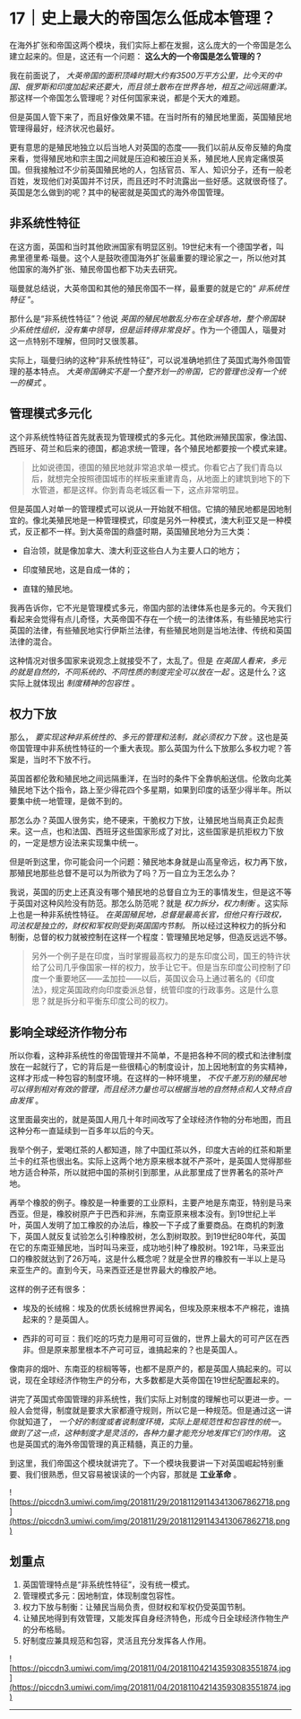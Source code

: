 # 17｜史上最大的帝国怎么低成本管理？

在海外扩张和帝国这两个模块，我们实际上都在发掘，这么庞大的一个帝国是怎么建立起来的。但是，这还有一个问题： **这么大的一个帝国是怎么管理的？**

我在前面说了， *大英帝国的面积顶峰时期大约有3500万平方公里，比今天的中国、俄罗斯和印度加起来还要大，而且领土散布在世界各地，相互之间远隔重洋。* 那这样一个帝国怎么管理呢？对任何国家来说，都是个天大的难题。

但是英国人管下来了，而且好像效果不错。在当时所有的殖民地里面，英国殖民地管理得最好，经济状况也最好。

更有意思的是殖民地独立以后当地人对英国的态度——我们以前从反帝反殖的角度来看，觉得殖民地和宗主国之间就是压迫和被压迫关系，殖民地人民肯定痛恨英国。但我接触过不少前英国殖民地的人，包括官员、军人、知识分子，还有一般老百姓，发现他们对英国并不讨厌，而且还时不时流露出一些好感。这就很奇怪了。英国是怎么做到的呢？其中的秘密就是英国式的海外帝国管理。

## 非系统性特征

在这方面，英国和当时其他欧洲国家有明显区别。19世纪末有一个德国学者，叫弗里德里希·瑙曼。这个人是鼓吹德国海外扩张最重要的理论家之一，所以他对其他国家的海外扩张、殖民帝国也都下功夫去研究。

瑙曼就总结说，大英帝国和其他的殖民帝国不一样，最重要的就是它的“ *非系统性特征* ”。

那什么是“非系统性特征”？他说 *英国的殖民地散乱分布在全球各地，整个帝国缺少系统性组织，没有集中领导，但是运转得非常良好* 。作为一个德国人，瑙曼对这一点特别不理解，但同时又很羡慕。

实际上，瑙曼归纳的这种“非系统性特征”，可以说准确地抓住了英国式海外帝国管理的基本特点。 *大英帝国确实不是一个整齐划一的帝国，它的管理也没有一个统一的模式* 。

## 管理模式多元化

这个非系统性特征首先就表现为管理模式的多元化。其他欧洲殖民国家，像法国、西班牙、荷兰和后来的德国，都追求统一管理，各个殖民地都要按一个模式来建。

> 比如说德国，德国的殖民地就非常追求单一模式。你看它占了我们青岛以后，就想完全按照德国城市的样板来重建青岛，从地面上的建筑到地下的下水管道，都是这样。你到青岛老城区看一下，这点非常明显。

但是英国人对单一的管理模式可以说从一开始就不相信。它搞的殖民地都是因地制宜的。像北美殖民地是一种管理模式，印度是另外一种模式，澳大利亚又是一种模式，反正都不一样。到大英帝国的鼎盛时期，英国殖民地分为三大类：

* 自治领，就是像加拿大、澳大利亚这些白人为主要人口的地方；

* 印度殖民地，这是自成一体的；

* 直辖的殖民地。

我再告诉你，它不光是管理模式多元，帝国内部的法律体系也是多元的。今天我们看起来会觉得有点儿奇怪，大英帝国不存在一个统一的法律体系，有些殖民地实行英国的法律，有些殖民地实行伊斯兰法律，有些殖民地则是当地法律、传统和英国法律的混合。

这种情况对很多国家来说观念上就接受不了，太乱了。但是 *在英国人看来，多元的就是自然的，不同系统的、不同性质的制度完全可以放在一起* 。这是什么？这实际上就体现出 *制度精神的包容性* 。

## 权力下放

那么， *要实现这种非系统性的、多元的管理和法制，就必须权力下放* 。这也是英帝国管理中非系统性特征的一个重大表现。那么英国为什么下放那么多权力呢？答案是，当时不下放不行。

英国首都伦敦和殖民地之间远隔重洋，在当时的条件下全靠帆船送信。伦敦向北美殖民地下达个指令，路上至少得花四个多星期，如果到印度的话至少得半年。所以要集中统一地管理，是做不到的。

那怎么办？英国人很务实，绝不硬来，干脆权力下放，让殖民地当局真正负起责来。这一点，也和法国、西班牙这些国家形成了对比，这些国家是抗拒权力下放的，一定是想方设法来实现集中统一。

但是听到这里，你可能会问一个问题：殖民地本身就是山高皇帝远，权力再下放，那殖民地那些总督不是可以为所欲为了吗？万一自立为王怎么办？

我说，英国的历史上还真没有哪个殖民地的总督自立为王的事情发生，但是这不等于英国对这种风险没有防范。那怎么防范呢？就是 *权力拆分，权力制衡* 。这实际上也是一种非系统性特征。 *在英国殖民地，总督是最高长官，但他只有行政权，司法权是独立的，财权和军权则受到英国国内节制。* 所以经过这种权力的拆分和制衡，总督的权力就被控制在这样一个程度：管理殖民地足够，但造反远远不够。

> 另外一个例子是在印度，当时掌握最高权力的是东印度公司，国王的特许状给了公司几乎像国家一样的权力，放手让它干。但是当东印度公司控制了印度一个重要地区——孟加拉——以后，英国议会马上通过著名的《印度法》，规定英国政府向印度委派总督，统管印度的行政事务。这是什么意思？就是拆分和平衡东印度公司的权力。

## 影响全球经济作物分布

所以你看，这种非系统性的帝国管理并不简单，不是把各种不同的模式和法律制度放在一起就行了，它的背后是一些很精心的制度设计，加上因地制宜的务实精神，这样才形成一种包容的制度环境。在这样的一种环境里， *不仅千差万别的殖民地可以得到相对有效的管理，而且经济力量也可以根据当地的自然特点和人文特点自由发挥* 。

这里面最突出的，就是英国人用几十年时间改写了全球经济作物的分布地图，而且这种分布一直延续到一百多年以后的今天。

我举个例子，爱喝红茶的人都知道，除了中国红茶以外，印度大吉岭的红茶和斯里兰卡的红茶也很出名。实际上这两个地方原来根本就不产茶叶，是英国人觉得那些地方适合种茶，所以就把中国的茶树引到那里，从此那里成了世界著名的茶叶产地。

再举个橡胶的例子。橡胶是一种重要的工业原料，主要产地是东南亚，特别是马来西亚。但是，橡胶树原产于巴西和非洲，东南亚原来根本没有。到19世纪上半叶，英国人发明了加工橡胶的办法后，橡胶一下子成了重要商品。在商机的刺激下，英国人就反复试验怎么引种橡胶树，怎么割树取胶。到19世纪80年代，英国在它的东南亚殖民地，当时叫马来亚，成功地引种了橡胶树。1921年，马来亚出口的橡胶就达到了26万吨，这是什么概念呢？就是全世界的橡胶有一半以上是马来亚生产的。直到今天，马来西亚还是世界最大的橡胶产地。

这样的例子还有很多：

* 埃及的长绒棉：埃及的优质长绒棉世界闻名，但埃及原来根本不产棉花，谁搞起来的？是英国人。

* 西非的可可豆：我们吃的巧克力是用可可豆做的，世界上最大的可可产区在西非。但是原来那里根本不产可可豆，谁搞起来的？也是英国人。

像南非的烟叶、东南亚的棕榈等等，也都不是原产的，都是英国人搞起来的。可以说，现在全球经济作物生产的分布，大多数都是大英帝国在19世纪配置起来的。

讲完了英国式帝国管理的非系统性，我们实际上对制度的理解也可以更进一步。一般人会觉得，制度就是要求大家都遵守规则，所以它是一种规范。但是通过这一讲你就知道了， *一个好的制度或者说制度环境，实际上是规范性和包容性的统一。做到了这一点，这种制度才是灵活的，各种力量才能充分地发挥它们的作用。* 这也是英国式的海外帝国管理的真正精髓，真正的力量。

到这里，我们帝国这个模块就讲完了。下一个模块我要讲一下对英国崛起特别重要、我们很熟悉，但又容易被误读的一个内容，那就是 **工业革命** 。

![https://piccdn3.umiwi.com/img/201811/29/201811291143413067862718.png](https://piccdn3.umiwi.com/img/201811/29/201811291143413067862718.png)

## 划重点

1. 英国管理特点是“非系统性特征”，没有统一模式。
2. 管理模式多元：因地制宜，体现制度包容性。
3. 权力下放与制衡：让殖民当局负责，但财权和军权仍受英国节制。
4. 让殖民地得到有效管理，又能发挥自身经济特色，形成今日全球经济作物生产的分布格局。
5. 好制度应兼具规范和包容，灵活且充分发挥各人作用。

![https://piccdn3.umiwi.com/img/201811/04/201811042143593083551874.jpg](https://piccdn3.umiwi.com/img/201811/04/201811042143593083551874.jpg)

---
